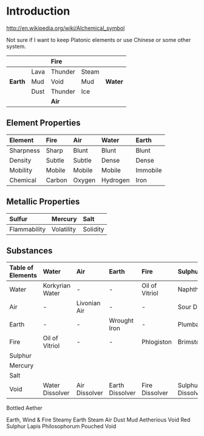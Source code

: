 # Introduction #

http://en.wikipedia.org/wiki/Alchemical_symbol

Not sure if I want to keep Platonic elements or use Chinese or some other system.

|       |    |**Fire** |     |       |
|:------|:---|:--------|:----|:------|
|       |Lava|Thunder|Steam|       |
|**Earth**|Mud | Void  |Mud  |**Water**|
|       |Dust|Thunder| Ice |       |
|       |    |**Air**  |     |       |

## Element Properties ##

|Element|Fire|Air|Water|Earth|
|:------|:---|:--|:----|:----|
|Sharpness|Sharp|Blunt|Blunt|Blunt|
|Density|Subtle|Subtle|Dense|Dense|
|Mobility|Mobile|Mobile|Mobile|Immobile|
|Chemical|Carbon|Oxygen|Hydrogen|Iron|


## Metallic Properties ##

|   Sulfur   | Mercury  |  Salt  |
|:-----------|:---------|:-------|
|Flammability|Volatility|Solidity|

## Substances ##

| Table of Elements | Water | Air | Earth | Fire | Sulphur | Mercury | Salt | Void |
|:------------------|:------|:----|:------|:-----|:--------|:--------|:-----|:-----|
| Water |Korkyrian Water | - | - |Oil of Vitriol|Naphtha|Quicksilver|Tears of Zo'ar| |
| Air | - |Livonian Air | - | - |Sour Dust|Will-o'-Wisp|Chalk Dust| |
| Earth | - | - |Wrought Iron| - |Plumbago|Cinnibar|Natron| | |
| Fire |Oil of Vitriol| - | - |Phlogiston|Brimstone|Pitchblende|Ifrit Embers| | |
| Sulphur | | | | | | | | |
| Mercury | | | | | | | | | |
| Salt | | | | | | | | | |
| Void |Water Dissolver|Air Dissolver|Earth Dissolver|Fire Dissolver|Sulphur Dissolver|Mercury Dissolver|Salt Dissolver|Alkahest|



Bottled Aether


Earth, Wind & Fire
Steamy Earth
Steam Air
Dust Mud
Aetherious Void
Red Sulphur
Lapis Philosophorum
Pouched Void
